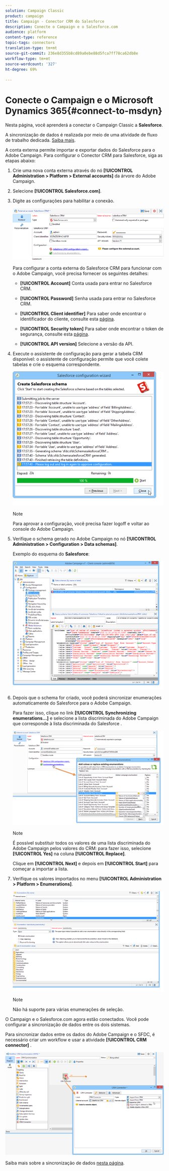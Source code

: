 ```yaml
---
solution: Campaign Classic
product: campaign
title: Campaign - Conector CRM do Salesforce
description: Conecte o Campaign e o Salesforce.com
audience: platform
content-type: reference
topic-tags: connectors
translation-type: tm+mt
source-git-commit: 236e8d355b8cd89a0ebe88d5fca7ff78ca62db8e
workflow-type: tm+mt
source-wordcount: '327'
ht-degree: 69%

---
```



# Conecte o Campaign e o Microsoft Dynamics 365{#connect-to-msdyn}

Nesta página, você aprenderá a conectar o Campaign Classic a **Salesforce**.

A sincronização de dados é realizada por meio de uma atividade de fluxo de trabalho dedicada. [Saiba mais](../../platform/using/crm-data-sync.md).


A conta externa  permite importar e exportar dados do Salesforce para o Adobe Campaign.
Para configurar o Conector CRM para Salesforce, siga as etapas abaixo:

1. Crie uma nova conta externa através do nó **[!UICONTROL Administration > Platform > External accounts]** da árvore do Adobe Campaign.
1. Selecione **[!UICONTROL Salesforce.com]**.
1. Digite as configurações para habilitar a conexão.

   ![](assets/ext_account_17.png)

   Para configurar a conta externa do Salesforce CRM para funcionar com o Adobe Campaign, você precisa fornecer os seguintes detalhes:

   * **[!UICONTROL Account]**
Conta usada para entrar no Salesforce CRM.

   * **[!UICONTROL Password]**
Senha usada para entrar no Salesforce CRM.

   * **[!UICONTROL Client identifier]**
Para saber onde encontrar o identificador do cliente, consulte esta [página](https://help.salesforce.com/articleView?id=000205876&amp;type=1).

   * **[!UICONTROL Security token]**
Para saber onde encontrar o token de segurança, consulte esta [página](https://help.salesforce.com/articleView?id=000205876&amp;type=1).

   * **[!UICONTROL API version]**
Selecione a versão da API.
1. Execute o assistente de configuração para gerar a tabela CRM disponível: o assistente de configuração permite que você colete tabelas e crie o esquema correspondente.

   ![](assets/crm_connectors_sfdc_launch.png)

   >[!NOTE]
   >
   >Para aprovar a configuração, você precisa fazer logoff e voltar ao console do Adobe Campaign.

1. Verifique o schema gerado no Adobe Campaign no nó **[!UICONTROL Administration > Configuration > Data schemas]**.

   Exemplo do esquema do **Salesforce**:

   ![](assets/crm_connectors_sfdc_table.png)

1. Depois que o schema for criado, você poderá sincronizar enumerações automaticamente do Salesforce para o Adobe Campaign.

   Para fazer isso, clique no link **[!UICONTROL Synchronizing enumerations...]** e selecione a lista discriminada do Adobe Campaign que corresponde à lista discriminada do Salesforce .



   ![](assets/crm_connectors_sfdc_enum.png)

   >[!NOTE]
   >
   >É possível substituir todos os valores de uma lista discriminada do Adobe Campaign pelos valores do CRM: para fazer isso, selecione **[!UICONTROL Yes]** na coluna **[!UICONTROL Replace]**.


   Clique em **[!UICONTROL Next]** e depois em **[!UICONTROL Start]** para começar a importar a lista.

1. Verifique os valores importados no menu **[!UICONTROL Administration > Platform > Enumerations]**.

   ![](assets/crm_connectors_sfdc_exe.png)

   >[!NOTE]
   >
   > Não há suporte para várias enumerações de seleção.

O Campaign e o Salesforce.com agora estão conectados. Você pode configurar a sincronização de dados entre os dois sistemas.

Para sincronizar dados entre os dados do Adobe Campaign e o SFDC, é necessário criar um workflow e usar a atividade **[!UICONTROL CRM connector]** .

![](assets/crm_connectors_sfdc_wf.png)

Saiba mais sobre a sincronização de dados [nesta página](../../platform/using/crm-data-sync.md).

